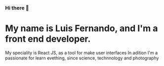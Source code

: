 ### Hi there 👋

# My name is Luis Fernando, and I'm a front end developer.

My speciality is React JS, as a tool for make user interfaces
In adition I'm a passionate for learn evething, since science, technnology and photography


<!--
**Fernu292/Fernu292** is a ✨ _special_ ✨ repository because its `README.md` (this file) appears on your GitHub profile.

Here are some ideas to get you started:

- 🔭 I’m currently working on ...
- 🌱 I’m currently learning ...
- 👯 I’m looking to collaborate on ...
- 🤔 I’m looking for help with ...
- 💬 Ask me about ...
- 📫 How to reach me: ...
- 😄 Pronouns: ...
- ⚡ Fun fact: ...
-->
